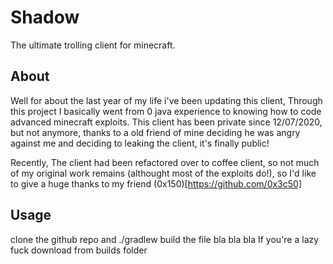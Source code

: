 # Shadow
The ultimate trolling client for minecraft.


## About
Well for about the last year of my life i've been updating this client, Through this project I basically went from 0 java experience to knowing how to code advanced minecraft exploits.
This client has been private since 12/07/2020, but not anymore, thanks to a old friend of mine deciding he was angry against me and deciding to leaking the client, it's finally public!

Recently, The client had been refactored over to coffee client, so not much of my original work remains (althought most of the exploits do!), so I'd like to give a huge thanks to my friend (0x150)[https://github.com/0x3c50]


## Usage
clone the github repo and ./gradlew build the file bla bla bla
If you're a lazy fuck download from builds folder
